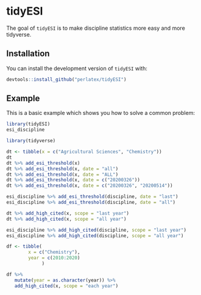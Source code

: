 
# tidyESI

<!-- badges: start -->
<!-- badges: end -->

The goal of `tidyESI` is to make discipline statistics more easy and more tidyverse.

## Installation

You can install the development version of `tidyESI` with:

``` r
devtools::install_github("perlatex/tidyESI")
```

## Example

This is a basic example which shows you how to solve a common problem:

``` r
library(tidyESI)
esi_discipline
```


``` r
library(tidyverse)

dt <- tibble(x = c("Agricultural Sciences", "Chemistry"))
dt
dt %>% add_esi_threshold(x)
dt %>% add_esi_threshold(x, date = "all")
dt %>% add_esi_threshold(x, date = "ALL")
dt %>% add_esi_threshold(x, date = c("20200326"))
dt %>% add_esi_threshold(x, date = c("20200326", "20200514"))

esi_discipline %>% add_esi_threshold(discipline, date = "last")
esi_discipline %>% add_esi_threshold(discipline, date = "all")
```


``` r
dt %>% add_high_cited(x, scope = "last year")
dt %>% add_high_cited(x, scope = "all year")

esi_discipline %>% add_high_cited(discipline, scope = "last year")
esi_discipline %>% add_high_cited(discipline, scope = "all year")
```

``` r
df <- tibble(
        x = c("Chemistry"), 
        year = c(2010:2020)
             )

df %>% 
   mutate(year = as.character(year)) %>% 
   add_high_cited(x, scope = "each year")
```
